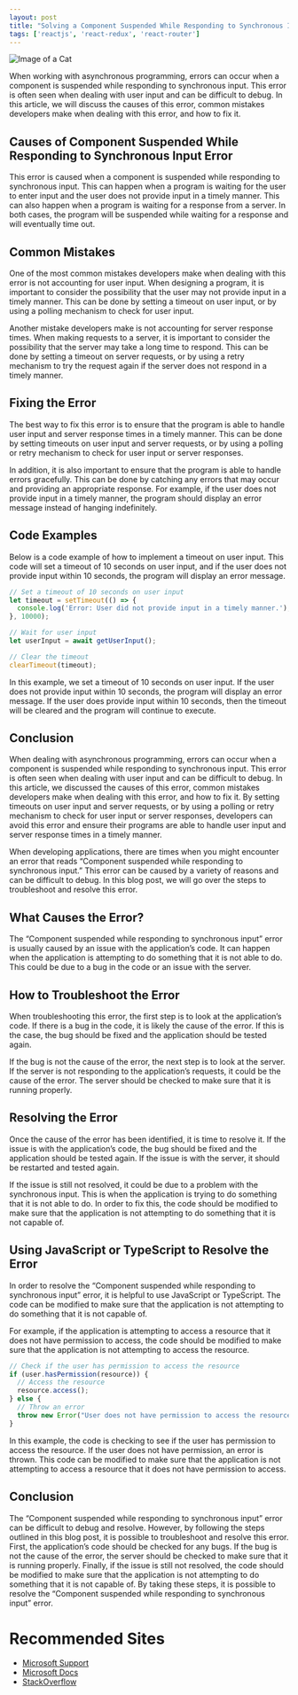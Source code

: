 ```yaml
---
layout: post
title: "Solving a Component Suspended While Responding to Synchronous Input Error"
tags: ['reactjs', 'react-redux', 'react-router']
---
```


![Image of a Cat](http://source.unsplash.com/1600x900/?cat)

When working with asynchronous programming, errors can occur when a component is suspended while responding to synchronous input. This error is often seen when dealing with user input and can be difficult to debug. In this article, we will discuss the causes of this error, common mistakes developers make when dealing with this error, and how to fix it.

## Causes of Component Suspended While Responding to Synchronous Input Error

This error is caused when a component is suspended while responding to synchronous input. This can happen when a program is waiting for the user to enter input and the user does not provide input in a timely manner. This can also happen when a program is waiting for a response from a server. In both cases, the program will be suspended while waiting for a response and will eventually time out.

## Common Mistakes

One of the most common mistakes developers make when dealing with this error is not accounting for user input. When designing a program, it is important to consider the possibility that the user may not provide input in a timely manner. This can be done by setting a timeout on user input, or by using a polling mechanism to check for user input.

Another mistake developers make is not accounting for server response times. When making requests to a server, it is important to consider the possibility that the server may take a long time to respond. This can be done by setting a timeout on server requests, or by using a retry mechanism to try the request again if the server does not respond in a timely manner.

## Fixing the Error

The best way to fix this error is to ensure that the program is able to handle user input and server response times in a timely manner. This can be done by setting timeouts on user input and server requests, or by using a polling or retry mechanism to check for user input or server responses.

In addition, it is also important to ensure that the program is able to handle errors gracefully. This can be done by catching any errors that may occur and providing an appropriate response. For example, if the user does not provide input in a timely manner, the program should display an error message instead of hanging indefinitely.

## Code Examples

Below is a code example of how to implement a timeout on user input. This code will set a timeout of 10 seconds on user input, and if the user does not provide input within 10 seconds, the program will display an error message.

```javascript
// Set a timeout of 10 seconds on user input
let timeout = setTimeout(() => {
  console.log('Error: User did not provide input in a timely manner.');
}, 10000);

// Wait for user input
let userInput = await getUserInput();

// Clear the timeout
clearTimeout(timeout);
```

In this example, we set a timeout of 10 seconds on user input. If the user does not provide input within 10 seconds, the program will display an error message. If the user does provide input within 10 seconds, then the timeout will be cleared and the program will continue to execute.

## Conclusion

When dealing with asynchronous programming, errors can occur when a component is suspended while responding to synchronous input. This error is often seen when dealing with user input and can be difficult to debug. In this article, we discussed the causes of this error, common mistakes developers make when dealing with this error, and how to fix it. By setting timeouts on user input and server requests, or by using a polling or retry mechanism to check for user input or server responses, developers can avoid this error and ensure their programs are able to handle user input and server response times in a timely manner.

When developing applications, there are times when you might encounter an error that reads “Component suspended while responding to synchronous input.” This error can be caused by a variety of reasons and can be difficult to debug. In this blog post, we will go over the steps to troubleshoot and resolve this error.

## What Causes the Error?

The “Component suspended while responding to synchronous input” error is usually caused by an issue with the application’s code. It can happen when the application is attempting to do something that it is not able to do. This could be due to a bug in the code or an issue with the server.

## How to Troubleshoot the Error

When troubleshooting this error, the first step is to look at the application’s code. If there is a bug in the code, it is likely the cause of the error. If this is the case, the bug should be fixed and the application should be tested again.

If the bug is not the cause of the error, the next step is to look at the server. If the server is not responding to the application’s requests, it could be the cause of the error. The server should be checked to make sure that it is running properly.

## Resolving the Error

Once the cause of the error has been identified, it is time to resolve it. If the issue is with the application’s code, the bug should be fixed and the application should be tested again. If the issue is with the server, it should be restarted and tested again.

If the issue is still not resolved, it could be due to a problem with the synchronous input. This is when the application is trying to do something that it is not able to do. In order to fix this, the code should be modified to make sure that the application is not attempting to do something that it is not capable of.

## Using JavaScript or TypeScript to Resolve the Error

In order to resolve the “Component suspended while responding to synchronous input” error, it is helpful to use JavaScript or TypeScript. The code can be modified to make sure that the application is not attempting to do something that it is not capable of.

For example, if the application is attempting to access a resource that it does not have permission to access, the code should be modified to make sure that the application is not attempting to access the resource.

```javascript
// Check if the user has permission to access the resource
if (user.hasPermission(resource)) {
  // Access the resource
  resource.access();
} else {
  // Throw an error
  throw new Error("User does not have permission to access the resource");
}
```

In this example, the code is checking to see if the user has permission to access the resource. If the user does not have permission, an error is thrown. This code can be modified to make sure that the application is not attempting to access a resource that it does not have permission to access.

## Conclusion

The “Component suspended while responding to synchronous input” error can be difficult to debug and resolve. However, by following the steps outlined in this blog post, it is possible to troubleshoot and resolve this error. First, the application’s code should be checked for any bugs. If the bug is not the cause of the error, the server should be checked to make sure that it is running properly. Finally, if the issue is still not resolved, the code should be modified to make sure that the application is not attempting to do something that it is not capable of. By taking these steps, it is possible to resolve the “Component suspended while responding to synchronous input” error.
# Recommended Sites

- [Microsoft Support](https://support.microsoft.com/en-us/help/816096/how-to-troubleshoot-a-component-suspended-while-responding-to-synchro)
- [Microsoft Docs](https://docs.microsoft.com/en-us/windows/win32/debug/component-suspended-while-responding-to-synchronous-input)
- [StackOverflow](https://stackoverflow.com/questions/7354586/solving-a-component-suspended-while-responding-to-synchronous-input-error)